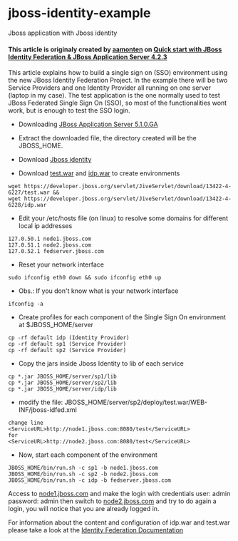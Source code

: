 # jboss-identity-example
Jboss application with Jboss identity

#### This article is originaly created by [aamonten](https://developer.jboss.org/people/aamonten) on [Quick start with JBoss Identity Federation & JBoss Application Server 4.2.3](https://developer.jboss.org/docs/DOC-13422)

This article explains how to build a single sign on (SSO) environment using the new JBoss Identity Federation Project. In the example there will be two Service Providers and one Identity Provider all running on one server (laptop in my case). The test application is the one normally used to test JBoss Federated Single Sign On (SSO), so most of the functionalities wont work, but is enough to test the SSO login.

- Downloading [JBoss Application Server 5.1.0.GA](https://sourceforge.net/projects/jboss/files/JBoss/JBoss-5.1.0.GA/jboss-5.1.0.GA.zip/download)

- Extract the downloaded file, the directory created will be the JBOSS_HOME.

- Download [Jboss identity](http://repository.jboss.org/maven2/org/jboss/identity/jboss-identity-platform-jbas/1.0.0.alpha2/jboss-identity-platform-jbas-1.0.0.alpha2.zip)

- Download [test.war](https://developer.jboss.org/servlet/JiveServlet/download/13422-4-6227/test.war) and [idp.war](https://developer.jboss.org/servlet/JiveServlet/download/13422-4-6228/idp.war) to create environments

```
wget https://developer.jboss.org/servlet/JiveServlet/download/13422-4-6227/test.war && 
wget https://developer.jboss.org/servlet/JiveServlet/download/13422-4-6228/idp.war
```

- Edit your /etc/hosts file (on linux) to resolve some domains for different local ip addresses

```
127.0.50.1 node1.jboss.com
127.0.51.1 node2.jboss.com
127.0.52.1 fedserver.jboss.com
```

- Reset your network interface

```
sudo ifconfig eth0 down && sudo ifconfig eth0 up
```

- Obs.: If you don't know what is your network interface

```
ifconfig -a
```

- Create profiles for each component of the Single Sign On environment at $JBOSS_HOME/server

```
cp -rf default idp (Identity Provider)
cp -rf default sp1 (Service Provider)
cp -rf default sp2 (Service Provider)
```

- Copy the jars inside Jboss Identity to lib of each service

```
cp *.jar JBOSS_HOME/server/sp1/lib
cp *.jar JBOSS_HOME/server/sp2/lib
cp *.jar JBOSS_HOME/server/idp/lib
```

- modify the file:
JBOSS_HOME/server/sp2/deploy/test.war/WEB-INF/jboss-idfed.xml
```
change line 
<ServiceURL>http://node1.jboss.com:8080/test</ServiceURL>
for
<ServiceURL>http://node2.jboss.com:8080/test</ServiceURL>
```

- Now, start each component of the environment
```
JBOSS_HOME/bin/run.sh -c sp1 -b node1.jboss.com
JBOSS_HOME/bin/run.sh -c sp2 -b node2.jboss.com
JBOSS_HOME/bin/run.sh -c idp -b fedserver.jboss.com
```

Access to [node1.jboss.com](http://node1.jboss.com:8080) and make the login with credentials user: admin password: admin then switch to [node2.jboss.com](http://node2.jboss.com:8080) and try to do again a login, you will notice that you are already logged in.

For information about the content and configuration of idp.war and test.war please take a look at the [Identity Federation Documentation](https://docs.jboss.org/jbossidentity/docs/guides/identity-fed/UserGuide/html/index.html)
